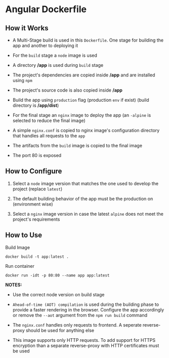 # Angular Dockerfile

## How it Works

- A Multi-Stage build is used in this `Dockerfile`. One stage for building the app and another to deploying it

- For the `build` stage a `node` image is used

- A directory **/app** is used during `build` stage

- The project's dependencies are copied inside **/app** and are installed using `npm`

- The project's source code is also copied inside  **/app**

- Build the app using `production` flag (production `env` if exist) (build directory is **/app/dist**)

- For the final stage an `nginx` image to deploy the app (an `-alpine` is selected to reduce the final image)

- A simple `nginx.conf` is copied to nginx image's configuration directory that handles all requests to the `app`

- The artifacts from the `build` image is copied to the final image

- The port 80 is exposed

## How to Configure

1. Select a `node` image version that matches the one used to develop the project (replace `latest`)

2. The default building behavior of the app must be the production on (environment wise)

3. Select a `nginx` image version in case the latest `alpine` does not meet the project's requirements

## How to Use

Build Image

```shell
docker build -t app:latest .
```

Run container
```shell
docker run -idt -p 80:80 --name app app:latest
```

**NOTES:**

- Use the correct node version on build stage

- `Ahead-of-time (AOT) compilation` is used during the building phase to provide a faster rendering in the browser. Configure the app accordingly or remove the `--aot` argument from the `npm run build` command

- The `nginx.conf` handles only requests to frontend. A seperate reverse-proxy should be used for anything else

- This image supports only HTTP requests. To add support for HTTPS encryption than a separate reverse-proxy with HTTP certificates must be used
